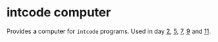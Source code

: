 # intcode computer

Provides a computer for `intcode` programs. Used in day [2](https://github.com/hashworks/AoC/tree/master/2019/day2), [5](https://github.com/hashworks/AoC/tree/master/2019/day5), [7](https://github.com/hashworks/AoC/tree/master/2019/day7), [9](https://github.com/hashworks/AoC/tree/master/2019/day9) and [11](https://github.com/hashworks/AoC/tree/master/2019/day11).
